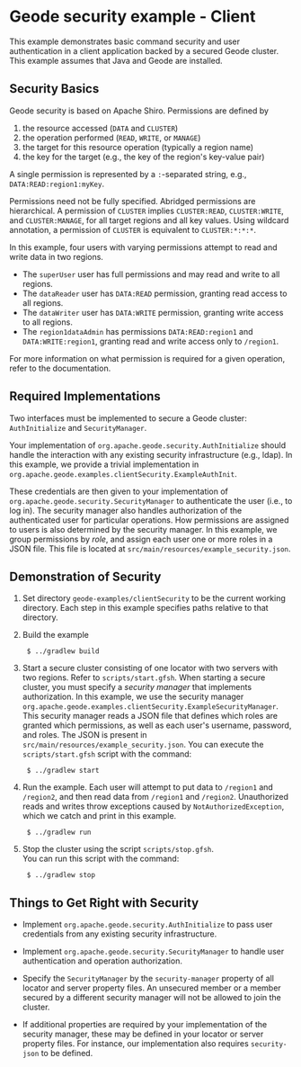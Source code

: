 <!--
Licensed to the Apache Software Foundation (ASF) under one or more
contributor license agreements.  See the NOTICE file distributed with
this work for additional information regarding copyright ownership.
The ASF licenses this file to You under the Apache License, Version 2.0
(the "License"); you may not use this file except in compliance with
the License.  You may obtain a copy of the License at

     http://www.apache.org/licenses/LICENSE-2.0

Unless required by applicable law or agreed to in writing, software
distributed under the License is distributed on an "AS IS" BASIS,
WITHOUT WARRANTIES OR CONDITIONS OF ANY KIND, either express or implied.
See the License for the specific language governing permissions and
limitations under the License.
-->

# Geode security example - Client

This example demonstrates basic command security and user authentication in a client application
backed by a secured Geode cluster.  This example assumes that Java and Geode are installed.

## Security Basics

Geode security is based on Apache Shiro.
Permissions are defined by

1. the resource accessed (`DATA` and `CLUSTER`)
2. the operation performed (`READ`, `WRITE`, or `MANAGE`)
3. the target for this resource operation (typically a region name)
4. the key for the target (e.g., the key of the region's key-value pair)
  
A single permission is represented by a `:`-separated string, e.g., `DATA:READ:region1:myKey`.

Permissions need not be fully specified.
Abridged permissions are hierarchical.
A permission of `CLUSTER` implies `CLUSTER:READ`, `CLUSTER:WRITE`, and `CLUSTER:MANAGE`,
 for all target regions and all key values.
Using wildcard annotation, a permission of `CLUSTER` is equivalent to `CLUSTER:*:*:*`.


In this example, four users with varying permissions attempt to read and write data
 in two regions.
* The `superUser` user has full permissions and may read and write to all regions.
* The `dataReader` user has `DATA:READ` permission, granting read access to all regions.
* The `dataWriter` user has `DATA:WRITE` permission, granting write access to all regions.
* The `region1dataAdmin` has permissions `DATA:READ:region1` and `DATA:WRITE:region1`,
 granting read and write access only to `/region1`.

For more information on what permission is required for a given operation,
 refer to the documentation.

## Required Implementations

  Two interfaces must be implemented to secure a Geode cluster: `AuthInitialize`
   and `SecurityManager`.
  
  Your implementation of `org.apache.geode.security.AuthInitialize` should handle the interaction
   with any existing security infrastructure (e.g., ldap).  In this example, we provide a trivial
   implementation in `org.apache.geode.examples.clientSecurity.ExampleAuthInit`.

  These credentials are then given to your implementation
   of `org.apache.geode.security.SecurityManager`
   to authenticate the user (i.e., to log in).
  The security manager also handles authorization of the authenticated user 
  for particular operations.
  How permissions are assigned to users is also determined by the security manager.
    In this example,
   we group permissions by *role*, and assign each user one or more roles in a JSON file.
  This file is located at `src/main/resources/example_security.json`.

## Demonstration of Security
1. Set directory `geode-examples/clientSecurity` to be the current working directory.
Each step in this example specifies paths relative to that directory.

2. Build the example

        $ ../gradlew build

3. Start a secure cluster consisting of one locator with two servers with two regions.
 Refer to `scripts/start.gfsh`.
 When starting a secure cluster, you must specify a *security manager*
  that implements authorization.
 In this example, we use the security manager
  `org.apache.geode.examples.clientSecurity.ExampleSecurityManager`.
 This security manager reads a JSON file that defines which roles are granted which permissions,
 as well as each user's username, password, and roles.
 The JSON is present in `src/main/resources/example_security.json`.
 You can execute the `scripts/start.gfsh` script with the command:
 
        $ ../gradlew start

4. Run the example.  Each user will attempt to put data to `/region1` and `/region2`,
 and then read data from `/region1` and `/region2`.  Unauthorized reads and writes throw
 exceptions caused by `NotAuthorizedException`, which we catch and print in this example.

        $ ../gradlew run

5. Stop the cluster using the script `scripts/stop.gfsh`.  
You can run this script with the command:

        $ ../gradlew stop

## Things to Get Right with Security

- Implement `org.apache.geode.security.AuthInitialize` to pass user credentials from any existing
 security infrastructure.

- Implement `org.apache.geode.security.SecurityManager` to handle user authentication
 and operation authorization.

- Specify the `SecurityManager` by the `security-manager` property of all locator and server
property files.  An unsecured member or a member secured by a different security manager will not
be allowed to join the cluster.

- If additional properties are required by your implementation of the security manager,
  these may be defined in your locator or server property files.
  For instance, our implementation also requires `security-json` to be defined.


